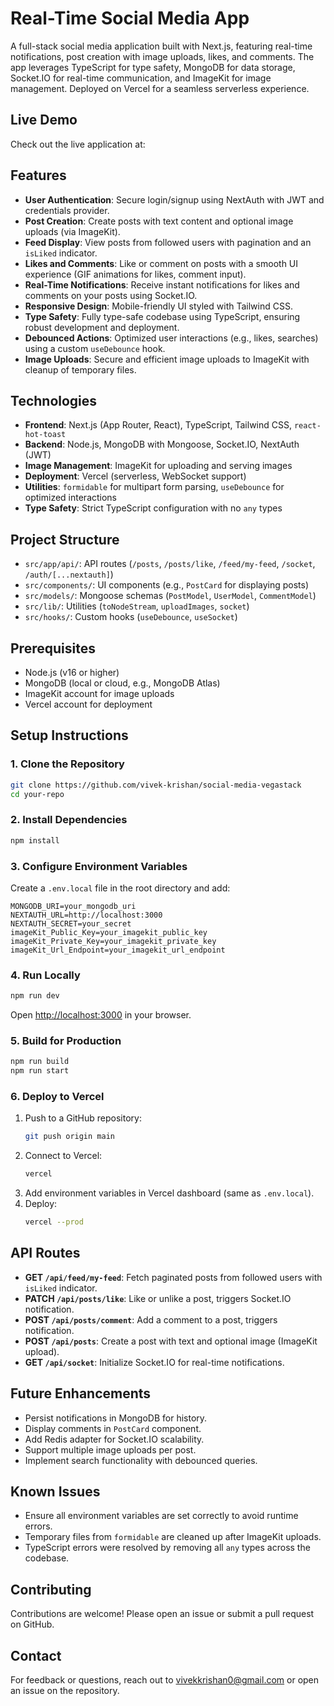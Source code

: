 # Real-Time Social Media App

A full-stack social media application built with Next.js, featuring real-time notifications, post creation with image uploads, likes, and comments. The app leverages TypeScript for type safety, MongoDB for data storage, Socket.IO for real-time communication, and ImageKit for image management. Deployed on Vercel for a seamless serverless experience.

## Live Demo

Check out the live application at: []()  

## Features

- **User Authentication**: Secure login/signup using NextAuth with JWT and credentials provider.
- **Post Creation**: Create posts with text content and optional image uploads (via ImageKit).
- **Feed Display**: View posts from followed users with pagination and an `isLiked` indicator.
- **Likes and Comments**: Like or comment on posts with a smooth UI experience (GIF animations for likes, comment input).
- **Real-Time Notifications**: Receive instant notifications for likes and comments on your posts using Socket.IO.
- **Responsive Design**: Mobile-friendly UI styled with Tailwind CSS.
- **Type Safety**: Fully type-safe codebase using TypeScript, ensuring robust development and deployment.
- **Debounced Actions**: Optimized user interactions (e.g., likes, searches) using a custom `useDebounce` hook.
- **Image Uploads**: Secure and efficient image uploads to ImageKit with cleanup of temporary files.

## Technologies

- **Frontend**: Next.js (App Router, React), TypeScript, Tailwind CSS, `react-hot-toast`
- **Backend**: Node.js, MongoDB with Mongoose, Socket.IO, NextAuth (JWT)
- **Image Management**: ImageKit for uploading and serving images
- **Deployment**: Vercel (serverless, WebSocket support)
- **Utilities**: `formidable` for multipart form parsing, `useDebounce` for optimized interactions
- **Type Safety**: Strict TypeScript configuration with no `any` types

## Project Structure

- `src/app/api/`: API routes (`/posts`, `/posts/like`, `/feed/my-feed`, `/socket`, `/auth/[...nextauth]`)
- `src/components/`: UI components (e.g., `PostCard` for displaying posts)
- `src/models/`: Mongoose schemas (`PostModel`, `UserModel`, `CommentModel`)
- `src/lib/`: Utilities (`toNodeStream`, `uploadImages`, `socket`)
- `src/hooks/`: Custom hooks (`useDebounce`, `useSocket`)

## Prerequisites

- Node.js (v16 or higher)
- MongoDB (local or cloud, e.g., MongoDB Atlas)
- ImageKit account for image uploads
- Vercel account for deployment

## Setup Instructions

### 1. Clone the Repository
```bash
git clone https://github.com/vivek-krishan/social-media-vegastack
cd your-repo
```

### 2. Install Dependencies
```bash
npm install
```

### 3. Configure Environment Variables
Create a `.env.local` file in the root directory and add:
```env
MONGODB_URI=your_mongodb_uri
NEXTAUTH_URL=http://localhost:3000
NEXTAUTH_SECRET=your_secret
imageKit_Public_Key=your_imagekit_public_key
imageKit_Private_Key=your_imagekit_private_key
imageKit_Url_Endpoint=your_imagekit_url_endpoint
```

### 4. Run Locally
```bash
npm run dev
```
Open [http://localhost:3000](http://localhost:3000) in your browser.

### 5. Build for Production
```bash
npm run build
npm run start
```

### 6. Deploy to Vercel
1. Push to a GitHub repository:
   ```bash
   git push origin main
   ```
2. Connect to Vercel:
   ```bash
   vercel
   ```
3. Add environment variables in Vercel dashboard (same as `.env.local`).
4. Deploy:
   ```bash
   vercel --prod
   ```

## API Routes

- **GET `/api/feed/my-feed`**: Fetch paginated posts from followed users with `isLiked` indicator.
- **PATCH `/api/posts/like`**: Like or unlike a post, triggers Socket.IO notification.
- **POST `/api/posts/comment`**: Add a comment to a post, triggers notification.
- **POST `/api/posts`**: Create a post with text and optional image (ImageKit upload).
- **GET `/api/socket`**: Initialize Socket.IO for real-time notifications.

## Future Enhancements

- Persist notifications in MongoDB for history.
- Display comments in `PostCard` component.
- Add Redis adapter for Socket.IO scalability.
- Support multiple image uploads per post.
- Implement search functionality with debounced queries.

## Known Issues

- Ensure all environment variables are set correctly to avoid runtime errors.
- Temporary files from `formidable` are cleaned up after ImageKit uploads.
- TypeScript errors were resolved by removing all `any` types across the codebase.

## Contributing

Contributions are welcome! Please open an issue or submit a pull request on GitHub.

## Contact

For feedback or questions, reach out to [vivekkrishan0@gmail.com](mailto:vivekkrishan0@gmail.com) or open an issue on the repository.
